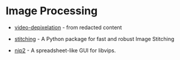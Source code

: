 Image Processing
================

* [video-depixelation](https://positive.security/blog/video-depixelation) - from redacted content
* [stitching](https://github.com/lukasalexanderweber/stitching) -  A Python package for fast and robust Image Stitching

* [nip2](https://github.com/libvips/nip2) -  A spreadsheet-like GUI for libvips. 